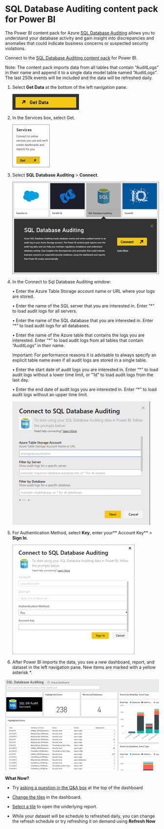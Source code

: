 ﻿<properties 
   pageTitle="SQL Database Auditing content pack for Power BI"
   description="SQL Database Auditing content pack for Power BI"
   services="powerbi" 
   documentationCenter="" 
   authors="theresapalmer" 
   manager="mblythe" 
   editor=""
   tags=""/>
 
<tags
   ms.service="powerbi"
   ms.devlang="NA"
   ms.topic="article"
   ms.tgt_pltfrm="NA"
   ms.workload="powerbi"
   ms.date="02/08/2016"
   ms.author="tpalmer"/>
# SQL Database Auditing content pack for Power BI

The Power BI content pack for Azure [SQL Database Auditing](http://azure.microsoft.com/documentation/articles/sql-database-auditing-get-started/) allows you to understand your database activity and gain insight into discrepancies and anomalies that could indicate business concerns or suspected security violations. 

Connect to the [SQL Database Auditing content pack](https://app.powerbi.com/getdata/services/sql-db-auditing) for Power BI.

Note: The content pack imports data from all tables that contain “AuditLogs” in their name and append it to a single data model table named “AuditLogs”. The last 250k events will be included and the data will be refreshed daily.

1.  Select **Get Data** at the bottom of the left navigation pane.

    ![](media/powerbi-azure-sql-database-auditing-connector/PBI_GetData.png) 

2.  In the Services box, select Get.

    ![](media/powerbi-azure-sql-database-auditing-connector/PBI_GetServices.png) 

3.  Select **SQL Database Auditing** \> **Connect**.

    ![](media/powerbi-azure-sql-database-auditing-connector/PBI_SQLdbAuditing.png)

4.  In the Connect to Sql Database Auditing window:

    • Enter the Azure Table Storage account name or URL where your logs are stored.

    • Enter the name of the SQL server that you are interested in. Enter “\*” to load audit logs for all servers.

    • Enter the name of the SQL database that you are interested in. Enter “\*” to load audit logs for all databases.

    • Enter the name of the Azure table that contains the logs you are interested. Enter “\*” to load audit logs from all tables that contain “AuditLogs” in their name.

    Important: For performance reasons it is advisable to always specify an explicit table name even if all audit logs are stored in a single table.

    • Enter the start date of audit logs you are interested in. Enter “\*” to load audit logs without a lower time limit, or “1d” to load audit logs from the last day.

    • Enter the end date of audit logs you are interested in. Enter “\*” to load audit logs without an upper time limit.

    ![](media/powerbi-azure-sql-database-auditing-connector/dbauditing_param.png)

5.  For Authentication Method, select **Key**, enter your** Account Key** \> **Sign In**.

    ![](media/powerbi-azure-sql-database-auditing-connector/PBI_SQLAuditing3.png)

6.  After Power BI imports the data, you see a new dashboard, report, and dataset in the left navigation pane. New items are marked with a yellow asterisk \*.


![](media/powerbi-azure-sql-database-auditing-connector/PBI_SQLdbAuditingNewDash.png)


 **What Now?**

- Try [asking a question in the Q&A box](powerbi-service-q-and-a.md) at the top of the dashboard

- [Change the tiles](powerbi-service-edit-a-tile-in-a-dashboard.md) in the dashboard.

- [Select a tile](powerbi-service-dashboard-tiles.md) to open the underlying report.

- While your dataset will be schedule to refreshed daily, you can change the refresh schedule or try refreshing it on demand using **Refresh Now**
